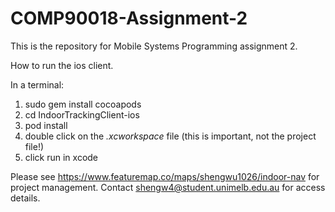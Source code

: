 # COMP90018-Assignment-2

This is the repository for Mobile Systems Programming assignment 2.

How to run the ios client.

In a terminal:

1) sudo gem install cocoapods
2) cd IndoorTrackingClient-ios
3) pod install
4) double click on the *.xcworkspace* file (this is important, not the project file!)
5) click run in xcode


Please see https://www.featuremap.co/maps/shengwu1026/indoor-nav for project management. Contact shengw4@student.unimelb.edu.au for access details.
